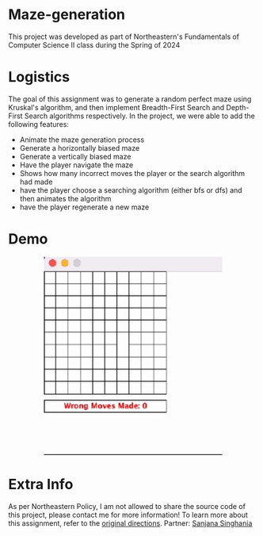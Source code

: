 # Maze-generation
This project was developed as part of Northeastern's Fundamentals of Computer Science II class during the Spring of 2024

# Logistics
The goal of this assignment was to generate a random perfect maze using Kruskal's algorithm, and then implement Breadth-First Search and Depth-First Search algorithms respectively. In the project, we were able to add the following features: 
* Animate the maze generation process
* Generate a horizontally biased maze
* Generate a vertically biased maze
* Have the player navigate the maze
* Shows how many incorrect moves the player or the search algorithm had made
* have the player choose a searching algorithm (either bfs or dfs) and then animates the algorithm
* have the player regenerate a new maze

# Demo
<p align="center">
  <img src="https://github.com/vivianzo/maze-generation/blob/main/maze-demo.gif" alt="Shannon demo WS4" height="400"/>
</p>

# Extra Info
As per Northeastern Policy, I am not allowed to share the source code of this project, please contact me for more information!
To learn more about this assignment, refer to the [original directions](https://github.com/vivianzo/maze-generation/blob/main/maze-instructions.pdf). 
Partner: [Sanjana Singhania](https://github.com/sanjana-singhania)


